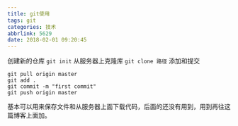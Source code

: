 ```yaml
---
title: git使用
tags: git
categories: 技术
abbrlink: 5629
date: 2018-02-01 09:20:45
---
```

创建新的仓库 `git init`
从服务器上克隆库 `git clone 路径`
添加和提交
```
git pull origin master
git add .
git commit -m "first commit"
git push origin master
```
基本可以用来保存文件和从服务器上面下载代码，后面的还没有用到，用到再往这篇博客上面加。

